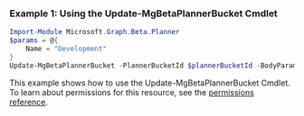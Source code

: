 ### Example 1: Using the Update-MgBetaPlannerBucket Cmdlet
```powershell
Import-Module Microsoft.Graph.Beta.Planner
$params = @{
	Name = "Development"
}
Update-MgBetaPlannerBucket -PlannerBucketId $plannerBucketId -BodyParameter $params
```
This example shows how to use the Update-MgBetaPlannerBucket Cmdlet.
To learn about permissions for this resource, see the [permissions reference](/graph/permissions-reference).
